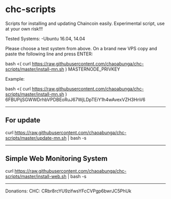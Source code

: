 # chc-scripts
Scripts for installing and updating Chaincoin easily. 
Experimental script, use at your own risk!!!

Tested Systems: 
  -Ubuntu 16.04, 14.04

Please choose a test system from above.
On a brand new VPS copy and paste the following line and press ENTER:

bash <( curl https://raw.githubusercontent.com/chaoabunga/chc-scripts/master/install-mn.sh ) MASTERNODE_PRIVKEY

Example:

bash <( curl https://raw.githubusercontent.com/chaoabunga/chc-scripts/master/install-mn.sh ) 6FBUPijSGWWDrhbVPDBEoRuJ67WjLDpTEiY1h4wAvexVZH3HnV6

-----------
For update
-----------

curl https://raw.githubusercontent.com/chaoabunga/chc-scripts/master/update-mn.sh | bash -s 

----------------------------
Simple Web Monitoring System
----------------------------

curl https://raw.githubusercontent.com/chaoabunga/chc-scripts/master/install-web.sh | bash -s 

**********

Donations:  CHC: CRbr8rcYU9zifwsYFcCVPgp6bwrJC5PhUk
